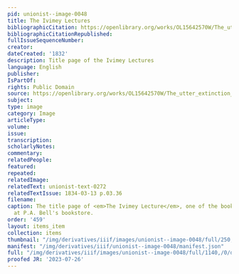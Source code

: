 ```yaml
---
pid: unionist--image-0048
title: The Ivimey Lectures
bibliographicCitation: https://openlibrary.org/works/OL15642570W/The_utter_extinction_of_slavery_an_object_of_scripture_prophecy?edition=ia%3Autterextinctiono01ivim
bibliographicCitationRepublished: 
fullIssueSequenceNumber: 
creator: 
dateCreated: '1832'
description: Title page of the Ivimey Lectures
language: English
publisher: 
IsPartOf: 
rights: Public Domain
source: https://openlibrary.org/works/OL15642570W/The_utter_extinction_of_slavery_an_object_of_scripture_prophecy?edition=ia%3Autterextinctiono01ivim
subject: 
type: image
category: Image
articleType: 
volume: 
issue: 
transcription: 
scholarlyNotes: 
commentary: 
relatedPeople: 
featured: 
repeated: 
relatedImage: 
relatedText: unionist-text-0272
relatedTextIssue: 1834-03-13 p.03.36
filename: 
caption: The title page of <em>The Ivimey Lecture</em>, one of the books for sale
  at P.A. Bell's bookstore.
order: '459'
layout: items_item
collection: items
thumbnail: "/img/derivatives/iiif/images/unionist--image-0048/full/250,/0/default.jpg"
manifest: "/img/derivatives/iiif/unionist--image-0048/manifest.json"
full: "/img/derivatives/iiif/images/unionist--image-0048/full/1140,/0/default.jpg"
proofed JR: '2023-07-26'
---
```

